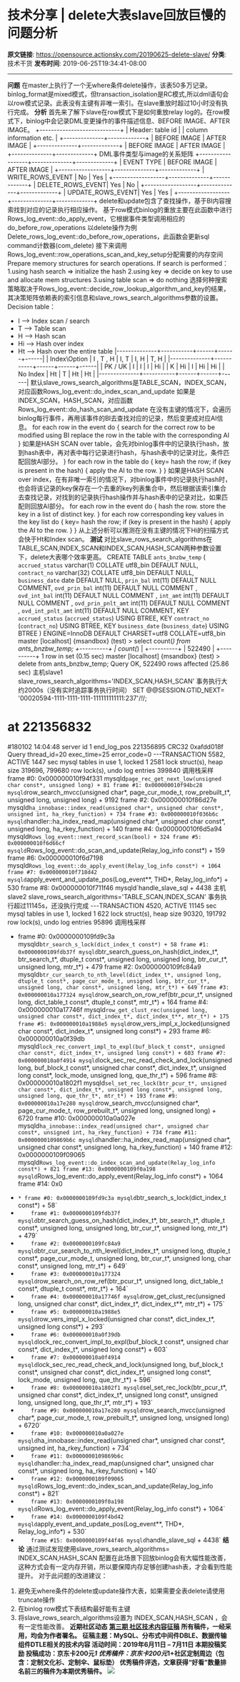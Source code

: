 # 技术分享 | delete大表slave回放巨慢的问题分析

**原文链接**: https://opensource.actionsky.com/20190625-delete-slave/
**分类**: 技术干货
**发布时间**: 2019-06-25T19:34:41-08:00

---

**问题**
在master上执行了一个无where条件delete操作，该表50多万记录。binlog_format是mixed模式，但transaction_isolation是RC模式,所以dml语句会以row模式记录。此表没有主键有非唯一索引。在slave重放时超过10小时没有执行完成。
**分析**
首先来了解下slave在row模式下是如何重放relay log的。在row模式下，binlog中会记录DML变更操作的事件描述信息、BEFORE IMAGE、AFTER IMAGE。
+----------------------------+
| Header: table id |
| column information etc. |
+--------------+-------------+
| BEFORE IMAGE | AFTER IMAGE |
+--------------+-------------+
| BEFORE IMAGE | AFTER IMAGE |
+--------------+-------------+
DML事件类型与image的关系矩阵
+------------------+--------------+-------------+
| EVENT TYPE | BEFORE IMAGE | AFTER IMAGE |
+------------------+--------------+-------------+
| WRITE_ROWS_EVENT | No | Yes |
+------------------+--------------+-------------+
| DELETE_ROWS_EVENT| Yes | No |
+------------------+--------------+-------------+
| UPDATE_ROWS_EVENT| Yes | Yes |
+------------------+--------------+-------------+
delete和update包含了查找操作，基于BI内容搜索找到对应的记录执行相应操作。
基于row模式binlog的重放主要在此函数中进行Rows_log_event::do_apply_event，它根据事件类型调用相应的do_before_row_operations 以delete操作为例
Delete_rows_log_event::do_before_row_operations，此函数会更新sql command计数器(com_delete)
接下来调用Rows_log_event::row_operations_scan_and_key_setup分配需要的内存空间
Prepare memory structures for search operations. If
search is performed：
1.using hash search => initialize the hash
2.using key => decide on key to use and allocate mem structures
3.using table scan => do nothing
选择何种搜索策略取决于Rows_log_event::decide_row_lookup_algorithm_and_key的结果，其决策矩阵依赖表的索引信息和slave_rows_search_algorithms参数的设置。
Decision table：
- I &#8211;> Index scan / search
- T &#8211;> Table scan
- H &#8211;> Hash scan
- Hi &#8211;> Hash over index
- Ht &#8211;> Hash over the entire table
|--------------+-----------+------+------+------|
| Index\Option | I , T , H | I, T | I, H | T, H |
|--------------+-----------+------+------+------|
| PK / UK | I | I | I | Hi |
| K | Hi | I | Hi | Hi |
| No Index | Ht | T | Ht | Ht |
|--------------+-----------+------+------+------|
默认slave_rows_search_algorithms是TABLE_SCAN，INDEX_SCAN，对应函数Rows_log_event::do_index_scan_and_update
如果是INDEX_SCAN，HASH_SCAN，对应函数Rows_log_event::do_hash_scan_and_update
在没有主键的情况下，会遍历binlog每行事件，再用该事件的BI去查找对应的记录，然后变更成对应AI信息。
for each row in the event do
{
search for the correct row to be modified using BI
replace the row in the table with the corresponding AI
}
如果是HASH SCAN over table，会先对binlog事件中的记录执行hash，放到hash表中，再对表中每行记录进行hash，与hash表中的记录对比，条件匹配回放AI部分。
}
for each row in the table do
{
key= hash the row;
if (key is present in the hash)
{
apply the AI to the row.
}
}
如果是HASH SCAN over index，在有非唯一索引的情况下，对binlog事件中的记录执行hash时，也会将该记录的key保存在一个去重的key列表集合中，然后根据该索引集合去查找记录，对找到的记录执行hash操作并与hash表中的记录对比，如果匹配则回放AI部分。
for each row in the event do
{
hash the row.
store the key in a list of distinct key.
}
for each row corresponding key values in the key list do
{
key= hash the row;
if (key is present in the hash)
{
apply the AI to the row.
}
}
从上述分析可以推测在没有主键的情况下Hi的扫描方式会快于Ht和Index scan。
**测试**
对比slave_rows_search_algorithms在TABLE_SCAN,INDEX_SCAN和INDEX_SCAN,HASH_SCAN两种参数设置下，delete大表哪个效率更高。
CREATE TABLE `ants_bnzbw_temp` (
`accrued_status` varchar(1) COLLATE utf8_bin DEFAULT NULL,
`contract_no` varchar(32) COLLATE utf8_bin DEFAULT NULL,
`business_date` date DEFAULT NULL,
`prin_bal` int(11) DEFAULT NULL COMMENT,
`ovd_prin_bal` int(11) DEFAULT NULL COMMENT ,
`ovd_int_bal` int(11) DEFAULT NULL COMMENT ,
`int_amt` int(11) DEFAULT NULL COMMENT ,
`ovd_prin_pnlt_amt` int(11) DEFAULT NULL COMMENT ,
`ovd_int_pnlt_amt` int(11) DEFAULT NULL COMMENT,
KEY `accrued_status` (`accrued_status`) USING BTREE,
KEY `contract_no` (`contract_no`) USING BTREE,
KEY `business_date` (`business_date`) USING BTREE
) ENGINE=InnoDB DEFAULT CHARSET=utf8 COLLATE=utf8_bin
master [localhost] {msandbox} (test) > select count(*) from ants_bnzbw_temp;
+----------+
| count(*) |
+----------+
| 522490 |
+----------+
1 row in set (0.15 sec)
master [localhost] {msandbox} (test) > delete from ants_bnzbw_temp;
Query OK, 522490 rows affected (25.86 sec)
主机slave1
slave_rows_search_algorithms='INDEX_SCAN,HASH_SCAN'
事务执行大约2000s（没有实时追踪事务执行时间）
SET @@SESSION.GTID_NEXT= '00020594-1111-1111-1111-111111111111:237'/*!*/;
# at 221356832
#180102 14:04:48 server id 1 end_log_pos 221356895 CRC32 0xafdd018f Query thread_id=20 exec_time=25 error_code=0
---TRANSACTION 5582, ACTIVE 1447 sec
mysql tables in use 1, locked 1
2581 lock struct(s), heap size 319696, 799680 row lock(s), undo log entries 399840
调用栈采样
frame #0: 0x000000010f94f331 mysqld`page_rec_get_next_low(unsigned char const*, unsigned long) + 81
frame #1: 0x000000010f94bc28 mysqld`row_search_mvcc(unsigned char*, page_cur_mode_t, row_prebuilt_t*, unsigned long, unsigned long) + 9192
frame #2: 0x000000010f86d27e mysqld`ha_innobase::index_read(unsigned char*, unsigned char const*, unsigned int, ha_rkey_function) + 734
frame #3: 0x000000010f036b6c mysqld`handler::ha_index_read_map(unsigned char*, unsigned char const*, unsigned long, ha_rkey_function) + 140
frame #4: 0x000000010f6d5a94 mysqld`Rows_log_event::next_record_scan(bool) + 324
frame #5: 0x000000010f6d66cf mysqld`Rows_log_event::do_scan_and_update(Relay_log_info const*) + 159
frame #6: 0x000000010f6d7198 mysqld`Rows_log_event::do_apply_event(Relay_log_info const*) + 1064
frame #7: 0x000000010f718d42 mysqld`apply_event_and_update_pos(Log_event**, THD*, Relay_log_info*) + 530
frame #8: 0x000000010f711f46 mysqld`handle_slave_sql + 4438
主机slave2
slave_rows_search_algorithms='TABLE_SCAN,INDEX_SCAN'
事务执行超过11145s，还没执行完成
---TRANSACTION 4520, ACTIVE 11145 sec
mysql tables in use 1, locked 1
622 lock struct(s), heap size 90320, 191792 row lock(s), undo log entries 95896
调用栈采样
* frame #0: 0x0000000109fd9c3a mysqld`btr_search_s_lock(dict_index_t const*) + 58
frame #1: 0x0000000109fdb37f mysqld`btr_search_guess_on_hash(dict_index_t*, btr_search_t*, dtuple_t const*, unsigned long, unsigned long, btr_cur_t*, unsigned long, mtr_t*) + 479
frame #2: 0x0000000109fc84a9 mysqld`btr_cur_search_to_nth_level(dict_index_t*, unsigned long, dtuple_t const*, page_cur_mode_t, unsigned long, btr_cur_t*, unsigned long, char const*, unsigned long, mtr_t*) + 649
frame #3: 0x000000010a177324 mysqld`row_search_on_row_ref(btr_pcur_t*, unsigned long, dict_table_t const*, dtuple_t const*, mtr_t*) + 164
frame #4: 0x000000010a17746f mysqld`row_get_clust_rec(unsigned long, unsigned char const*, dict_index_t*, dict_index_t**, mtr_t*) + 175
frame #5: 0x000000010a1988e5 mysqld`row_vers_impl_x_locked(unsigned char const*, dict_index_t*, unsigned long const*) + 293
frame #6: 0x000000010a0f39db mysqld`lock_rec_convert_impl_to_expl(buf_block_t const*, unsigned char const*, dict_index_t*, unsigned long const*) + 603
frame #7: 0x000000010a0f4914 mysqld`lock_sec_rec_read_check_and_lock(unsigned long, buf_block_t const*, unsigned char const*, dict_index_t*, unsigned long const*, lock_mode, unsigned long, que_thr_t*) + 596
frame #8: 0x000000010a1802f1 mysqld`sel_set_rec_lock(btr_pcur_t*, unsigned char const*, dict_index_t*, unsigned long const*, unsigned long, unsigned long, que_thr_t*, mtr_t*) + 193
frame #9: 0x000000010a17e280 mysqld`row_search_mvcc(unsigned char*, page_cur_mode_t, row_prebuilt_t*, unsigned long, unsigned long) + 6720
frame #10: 0x000000010a0a027e mysqld`ha_innobase::index_read(unsigned char*, unsigned char const*, unsigned int, ha_rkey_function) + 734
frame #11: 0x0000000109869b6c mysqld`handler::ha_index_read_map(unsigned char*, unsigned char const*, unsigned long, ha_rkey_function) + 140
frame #12: 0x0000000109f09065 mysqld`Rows_log_event::do_index_scan_and_update(Relay_log_info const*) + 821
frame #13: 0x0000000109f0a198 mysqld`Rows_log_event::do_apply_event(Relay_log_info const*) + 1064
frame #14: 0x0
- `* frame #0: 0x0000000109fd9c3a mysqld`btr_search_s_lock(dict_index_t const*) + 58`
- `    frame #1: 0x0000000109fdb37f mysqld`btr_search_guess_on_hash(dict_index_t*, btr_search_t*, dtuple_t const*, unsigned long, unsigned long, btr_cur_t*, unsigned long, mtr_t*) + 479`
- `    frame #2: 0x0000000109fc84a9 mysqld`btr_cur_search_to_nth_level(dict_index_t*, unsigned long, dtuple_t const*, page_cur_mode_t, unsigned long, btr_cur_t*, unsigned long, char const*, unsigned long, mtr_t*) + 649`
- `    frame #3: 0x000000010a177324 mysqld`row_search_on_row_ref(btr_pcur_t*, unsigned long, dict_table_t const*, dtuple_t const*, mtr_t*) + 164`
- `    frame #4: 0x000000010a17746f mysqld`row_get_clust_rec(unsigned long, unsigned char const*, dict_index_t*, dict_index_t**, mtr_t*) + 175`
- `    frame #5: 0x000000010a1988e5 mysqld`row_vers_impl_x_locked(unsigned char const*, dict_index_t*, unsigned long const*) + 293`
- `    frame #6: 0x000000010a0f39db mysqld`lock_rec_convert_impl_to_expl(buf_block_t const*, unsigned char const*, dict_index_t*, unsigned long const*) + 603`
- `    frame #7: 0x000000010a0f4914 mysqld`lock_sec_rec_read_check_and_lock(unsigned long, buf_block_t const*, unsigned char const*, dict_index_t*, unsigned long const*, lock_mode, unsigned long, que_thr_t*) + 596`
- `    frame #8: 0x000000010a1802f1 mysqld`sel_set_rec_lock(btr_pcur_t*, unsigned char const*, dict_index_t*, unsigned long const*, unsigned long, unsigned long, que_thr_t*, mtr_t*) + 193`
- `    frame #9: 0x000000010a17e280 mysqld`row_search_mvcc(unsigned char*, page_cur_mode_t, row_prebuilt_t*, unsigned long, unsigned long) + 6720`
- `    frame #10: 0x000000010a0a027e mysqld`ha_innobase::index_read(unsigned char*, unsigned char const*, unsigned int, ha_rkey_function) + 734`
- `    frame #11: 0x0000000109869b6c mysqld`handler::ha_index_read_map(unsigned char*, unsigned char const*, unsigned long, ha_rkey_function) + 140`
- `    frame #12: 0x0000000109f09065 mysqld`Rows_log_event::do_index_scan_and_update(Relay_log_info const*) + 821`
- `    frame #13: 0x0000000109f0a198 mysqld`Rows_log_event::do_apply_event(Relay_log_info const*) + 1064`
- `    frame #14: 0x0000000109f4bd42 mysqld`apply_event_and_update_pos(Log_event**, THD*, Relay_log_info*) + 530`
- `    frame #15: 0x0000000109f44f46 mysqld`handle_slave_sql + 4438`
**结论**
通过测试发现使用slave_rows_search_algorithms= INDEX_SCAN,HASH_SCAN 配置在此场景下回放binlog会有大幅性能改善，这种方式会有一定内存开销，所以要保障内存足够创建hash表，才会看到性能提升。
对于此问题的改进建议：
1. 避免无where条件的delete或update操作大表，如果需要全表delete请使用truncate操作
2. 在binlog row模式下表结构最好能有主键
3. 将slave_rows_search_algorithms设置为 INDEX_SCAN,HASH_SCAN ，会有一定性能改善。
**近期社区动态**
[**第三期 社区技术内容征稿**](http://mp.weixin.qq.com/s?__biz=MzU2NzgwMTg0MA==&mid=2247484778&idx=2&sn=0050d6c324e4d958950d34a29c2f8994&chksm=fc96e7f5cbe16ee3eb36d47a15e19a89ed459c8d24588a080d1bb849dc6d5f0816a72aafe35f&scene=21#wechat_redirect)
**所有稿件，一经采用，均会为作者署名。**
**征稿主题：**MySQL、分布式中间件DBLE、数据传输组件DTLE相关的技术内容
**活动时间：**2019年6月11日 &#8211; 7月11日
**本期投稿奖励**
投稿成功：京东卡200元*1
优秀稿件：京东卡200元*1+社区定制周边（包含：定制文化衫、定制伞、鼠标垫）
**优秀稿件评选，文章获得****“好看****”****数量排名前三****的稿件为本期优秀稿件。**
![](https://opensource.actionsky.com/wp-content/uploads/2019/07/征稿海报.jpg)